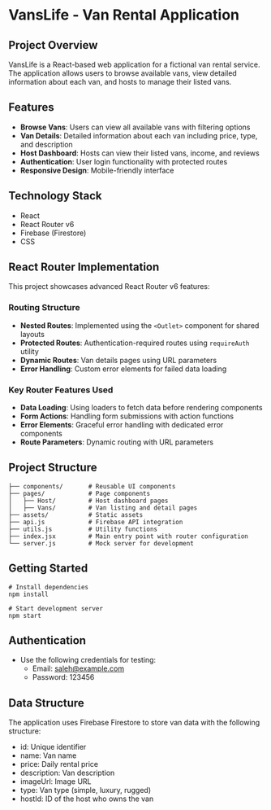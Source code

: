 # VansLife - Van Rental Application

## Project Overview
VansLife is a React-based web application for a fictional van rental service. The application allows users to browse available vans, view detailed information about each van, and hosts to manage their listed vans.

## Features
- **Browse Vans**: Users can view all available vans with filtering options
- **Van Details**: Detailed information about each van including price, type, and description
- **Host Dashboard**: Hosts can view their listed vans, income, and reviews
- **Authentication**: User login functionality with protected routes
- **Responsive Design**: Mobile-friendly interface

## Technology Stack
- React
- React Router v6
- Firebase (Firestore)
- CSS

## React Router Implementation
This project showcases advanced React Router v6 features:

### Routing Structure
- **Nested Routes**: Implemented using the `<Outlet>` component for shared layouts
- **Protected Routes**: Authentication-required routes using `requireAuth` utility
- **Dynamic Routes**: Van details pages using URL parameters
- **Error Handling**: Custom error elements for failed data loading

### Key Router Features Used
- **Data Loading**: Using loaders to fetch data before rendering components
- **Form Actions**: Handling form submissions with action functions
- **Error Elements**: Graceful error handling with dedicated error components
- **Route Parameters**: Dynamic routing with URL parameters

## Project Structure
```
├── components/       # Reusable UI components
├── pages/            # Page components
│   ├── Host/         # Host dashboard pages
│   ├── Vans/         # Van listing and detail pages
├── assets/           # Static assets
├── api.js            # Firebase API integration
├── utils.js          # Utility functions
├── index.jsx         # Main entry point with router configuration
└── server.js         # Mock server for development
```

## Getting Started

```
# Install dependencies
npm install

# Start development server
npm start
```

## Authentication
- Use the following credentials for testing:
  - Email: saleh@example.com
  - Password: 123456

## Data Structure
The application uses Firebase Firestore to store van data with the following structure:
- id: Unique identifier
- name: Van name
- price: Daily rental price
- description: Van description
- imageUrl: Image URL
- type: Van type (simple, luxury, rugged)
- hostId: ID of the host who owns the van


